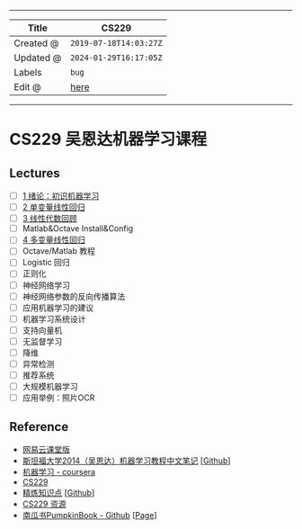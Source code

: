 -----

| Title     | CS229                                             |
| --------- | ------------------------------------------------- |
| Created @ | `2019-07-18T14:03:27Z`                            |
| Updated @ | `2024-01-29T16:17:05Z`                            |
| Labels    | `bug`                                             |
| Edit @    | [here](https://github.com/junxnone/csc/issues/10) |

-----

# CS229 吴恩达机器学习课程

## Lectures

  - [ ] [1 绪论：初识机器学习](/吴恩达机器学习课程_1_绪论)
  - [ ] [2 单变量线性回归](/吴恩达机器学习课程_2_单变量线性回归)
  - [ ] [3 线性代数回顾](/吴恩达机器学习课程_3_线性代数回顾)
  - [ ] Matlab\&Octave Install\&Config
  - [ ] [4 多变量线性回归](/吴恩达机器学习课程_4_多变量线性回归)
  - [ ] Octave/Matlab 教程
  - [ ] Logistic 回归
  - [ ] 正则化
  - [ ] 神经网络学习
  - [ ] 神经网络参数的反向传播算法
  - [ ] 应用机器学习的建议
  - [ ] 机器学习系统设计
  - [ ] 支持向量机
  - [ ] 无监督学习
  - [ ] 降维
  - [ ] 异常检测
  - [ ] 推荐系统
  - [ ] 大规模机器学习
  - [ ] 应用举例：照片OCR

## Reference

  - [网易云课堂版](https://study.163.com/course/courseMain.htm?courseId=1004570029)
  - [斯坦福大学2014（吴恩达）机器学习教程中文笔记](http://www.ai-start.com/ml2014/)
    \[[Github](https://github.com/fengdu78/Coursera-ML-AndrewNg-Notes)\]
  - [机器学习 - coursera](https://www.coursera.org/learn/machine-learning)
  - [CS229](http://cs229.stanford.edu/)
  - [精炼知识点](https://stanford.edu/~shervine/teaching/)
    \[[Github](https://github.com/afshinea/stanford-cs-229-machine-learning/tree/master)\]
  - [CS229 资源](http://cs229.stanford.edu/summer2019/)
  - [南瓜书PumpkinBook -
    Github](https://github.com/datawhalechina/pumpkin-book)
    \[[Page](https://datawhalechina.github.io/pumpkin-book/#/)\]
